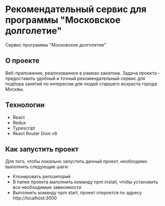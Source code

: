 # Рекомендательный сервис для программы "Московское долголетие" 

Сервис программы "Московское долголетие"

## О проекте

Веб-приложение, реализованное в рамках хакатона. Задача проекта - предоставить удобный и точный рекомендательный сервис для подбора занятий по интересом для людей старшего возраста города Москвы.

## Технологии

- React
- Redux
- Typescript
- React Router Dom v6

## Как запустить проект

Для того, чтобы локально запустить данный проект, необходимо выполнить следующие шаги:
- Клонировать репозиторий
- В папке проекта выполнить команду npm install, чтобы установить все необходимые зависимости
- Выполнить команду npm start, проект откроется по адресу http://localhost:3000